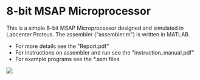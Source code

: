 # 8-bit MSAP Microprocessor
This is a simple 8-bit MSAP Microprocessor designed and simulated in Labcenter Proteus. The assembler ("assembler.m") is written in MATLAB.
* For more details see the "Report.pdf"
* For instructions on assembler and run see the "instruction_manual.pdf"
* For example programs see the *.asm files

![](https://i.imgur.com/xxMmaRc.png)
